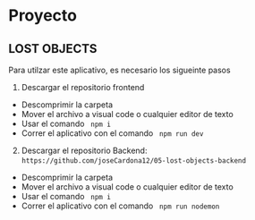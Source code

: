 # Proyecto
## LOST OBJECTS

Para utilzar este aplicativo, es necesario los sigueinte pasos

1. Descargar el repositorio frontend
 - Descomprimir la carpeta
 - Mover el archivo a visual code o cualquier editor de texto
 - Usar el comando ``` npm i```
 - Correr el aplicativo con el comando  ``` npm run dev```
2. Descargar el repositorio Backend: ```https://github.com/joseCardona12/05-lost-objects-backend```
 - Descomprimir la carpeta
 - Mover el archivo a visual code o cualquier editor de texto
 - Usar el comando ``` npm i```
 - Correr el aplicativo con el comando  ``` npm run nodemon```
